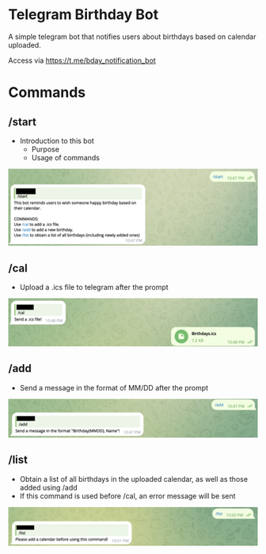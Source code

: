 # Telegram Birthday Bot
 A simple telegram bot that notifies users about birthdays based on calendar uploaded.

 Access via https://t.me/bday_notification_bot
# Commands
## /start
- Introduction to this bot
    - Purpose
    - Usage of commands

![alt text](Images/start.png)
## /cal
- Upload a .ics file to telegram after the prompt

![alt text](Images/cal.png)
## /add
- Send a message in the format of MM/DD after the prompt

![alt text](Images/add.png)
## /list
- Obtain a list of all birthdays in the uploaded calendar, as well as those added using /add
- If this command is used before /cal, an error message will be sent

![alt text](Images/list.png)
